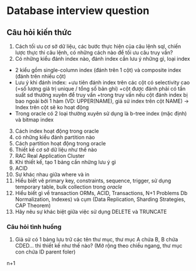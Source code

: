 # Database interview question
## Câu hỏi kiến thức
1. Cách tối ưu cơ sở dữ liệu, các bước thực hiện của câu lệnh sql, chiến lược thực thi câu lệnh, có những cách nào để tối ưu câu truy vấn?
2. Có những kiểu đánh index nào, đánh index cần lưu ý những gì, loại index
- 2 kiểu gồm single-column index (đánh trên 1 cột) và composite index (đánh trên nhiều cột)
- Lưu ý khi đánh index: +ưu tiên đánh index trên các cột có selectivity cao (=số lượng giá trị unique / tổng số bản ghi)
                        +cột được đánh phải có tần suất sd thường xuyên để truy vấn
                        +trong truy vấn nếu cột đánh index bị bao ngoài bởi 1 hàm (VD: UPPER(NAME), giả sử index trên cột NAME) -> Index trên cột sẽ ko hoạt động
- Trong oracle có 2 loại thường xuyên sử dụng là b-tree index (mặc định) và bitmap index
3. Cách index hoạt động trong oracle
4. có những kiểu đánh partition nào
5. Cách partition hoạt động trong oracle
6. Thiết kế cơ sở dữ liệu như thế nào
7. RAC Real Application Cluster
8. Khi thiết kế, tạo 1 bảng cần những lưu ý gì
9.  ACID
10. Sự khác nhau giữa where và in
11. Hiểu biết vê primary key, constraints, sequence, trigger, sử dụng temporary table, bulk collection trong *oracle*
12. Hiểu biết gì về transaction
ORMs, ACID, Transactions, N+1 Problems Db Normalization, Indexes) và cụm (Data Replication, Sharding Strategies, CAP Theorem)
13. Hãy nêu sự khác biệt giữa việc sử dụng DELETE và TRUNCATE

### Câu hỏi tình huống
1. Giả sử có 1 bảng lưu trữ các tên thư mục, thư mục A chứa B, B chứa CDED... thì thiết kế như thế nào? (Mở rộng theo chiều ngang, thư mục con chứa ID parent foler)

n+1
